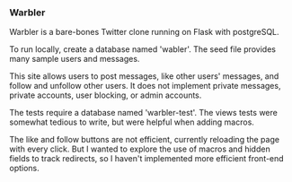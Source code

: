### Warbler
Warbler is a bare-bones Twitter clone running on Flask with postgreSQL.

To run locally, create a database named 'wabler'. The seed file provides many sample users and messages.

This site allows users to post messages, like other users' messages, and follow and unfollow other users. It does not implement private messages, private accounts, user blocking, or admin accounts.

The tests require a database named 'warbler-test'. The views tests were somewhat tedious to write, but were helpful when adding macros.

The like and follow buttons are not efficient, currently reloading the page with every click. But I wanted to explore the use of macros and hidden fields to track redirects, so I haven't implemented more efficient front-end options.